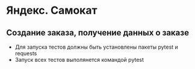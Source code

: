 # Яндекс. Самокат
## Создание заказа, получение данных о заказе

- Для запуска тестов должны быть установлены пакеты pytest и requests
- Запуск всех тестов выполянется командой pytest

